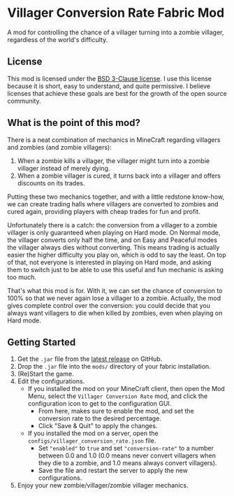 # Villager Conversion Rate Fabric Mod

A mod for controlling the chance of a villager turning into a zombie villager, regardless of the world's difficulty.

## License

This mod is licensed under the [BSD 3-Clause license](./LICENSE). I use this license because it is short, easy to
understand, and quite permissive. I believe licenses that achieve these goals are best for the growth of the open source
community.

## What is the point of this mod?

There is a neat combination of mechanics in MineCraft regarding villagers and zombies (and zombie villagers):
1. When a zombie kills a villager, the villager might turn into a zombie villager instead of merely dying.
2. When a zombie villager is cured, it turns back into a villager and offers discounts on its trades.

Putting these two mechanics together, and with a little redstone know-how, we can create trading halls where villagers
are converted to zombies and cured again, providing players with cheap trades for fun and profit. 

Unfortunately there is a catch: the conversion from a villager to a zombie villager is only guaranteed when playing on
Hard mode. On Normal mode, the villager converts only half the time, and on Easy and Peaceful modes the villager always
dies without converting. This means trading is actually easier the higher difficulty you play on, which is odd to say
the least. On top of that, not everyone is interested in playing on Hard mode, and asking them to switch just to be able
to use this useful and fun mechanic is asking too much.

That's what this mod is for. With it, we can set the chance of conversion to 100% so that we never again lose a villager
to a zombie. Actually, the mod gives complete control over the conversion: you could decide that you always want
villagers to die when killed by zombies, even when playing on Hard mode.

## Getting Started

1. Get the `.jar` file from the [latest release](https://github.com/kwvanderlinde/VillagerConversionRateFabricMod/releases/latest)
   on GitHub.
2. Drop the `.jar` file into the `mods/` directory of your fabric installation.
3. (Re)Start the game.
4. Edit the configurations.
   - If you installed the mod on your MineCraft client, then open the Mod Menu, select the `Villager Conversion Rate` mod,
     and click the configuration icon to get to the configuration GUI.
     - From here, makes sure to enable the mod, and set the conversion rate to the desired percentage.
     - Click "Save & Quit" to apply the changes.
   - If you installed the mod on a server, open the `configs/villager_conversion_rate.json` file.
     - Set `"enabled"` to `true` and set `"conversion-rate"` to a number between 0.0 and 1.0 (0.0 means never convert
       villagers when they die to a zombie, and 1.0 means always convert villagers).
     - Save the file and restart the server to apply the new configurations.
5. Enjoy your new zombie/villager/zombie villager mechanics.